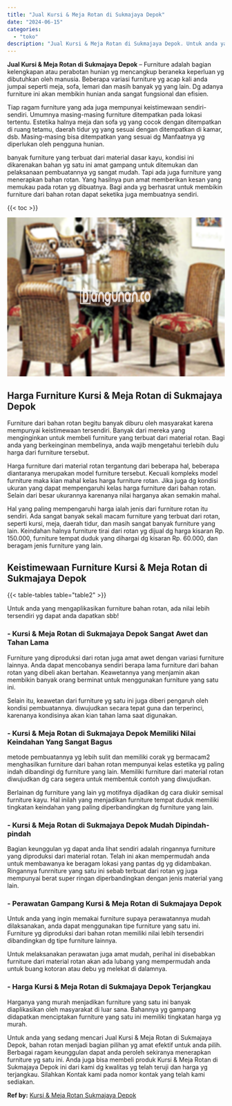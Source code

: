 ```yaml
---
title: "Jual Kursi & Meja Rotan di Sukmajaya Depok"
date: "2024-06-15"
categories: 
  - "toko"
description: "Jual Kursi & Meja Rotan di Sukmajaya Depok. Untuk anda yang sedang mencari Jual Kursi & Meja Rotan di Sukmajaya Depok, bahan rotan menjadi bagian pilihan yg..."
---
```


**Jual Kursi & Meja Rotan di Sukmajaya Depok** – Furniture adalah bagian kelengkapan atau perabotan hunian yg mencangkup beraneka keperluan yg dibutuhkan oleh manusia. Beberapa variasi furniture yg acap kali anda jumpai seperti meja, sofa, lemari dan masih banyak yg yang lain. Dg adanya furniture ini akan membikin hunian anda sangat fungsional dan efisien.

Tiap ragam furniture yang ada juga mempunyai keistimewaan sendiri-sendiri. Umumnya masing-masing furniture ditempatkan pada lokasi tertentu. Estetika halnya meja dan sofa yg yang cocok dengan ditempatkan di ruang tetamu, daerah tidur yg yang sesuai dengan ditempatkan di kamar, dsb. Masing-masing bisa ditempatkan yang sesuai dg Manfaatnya yg diperlukan oleh pengguna hunian.

banyak furniture yang terbuat dari material dasar kayu, kondisi ini dikarenakan bahan yg satu ini amat gampang untuk ditemukan dan pelaksanaan pembuatannya yg sangat mudah. Tapi ada juga furniture yang menerapkan bahan rotan. Yang hasilnya pun amat memberikan kesan yang memukau pada rotan yg dibuatnya. Bagi anda yg berhasrat untuk membikin furniture dari bahan rotan dapat seketika juga membuatnya sendiri.

{{< toc >}}

![Jual Kursi & Meja Rotan di Sukmajaya Depok](/images/kursi-meja-rotan-murah18.png)

## Harga Furniture Kursi & Meja Rotan di Sukmajaya Depok

Furniture dari bahan rotan begitu banyak diburu oleh masyarakat karena mempunyai keistimewaan tersendiri. Banyak dari mereka yang menginginkan untuk membeli furniture yang terbuat dari material rotan. Bagi anda yang berkeinginan membelinya, anda wajib mengetahui terlebih dulu harga dari furniture tersebut.

Harga furniture dari material rotan tergantung dari beberapa hal, beberapa diantaranya merupakan model furniture tersebut. Kecuali kompleks model furniture maka kian mahal kelas harga furniture rotan. Jika juga dg kondisi ukuran yang dapat mempengaruhi kelas harga furniture dari bahan rotan. Selain dari besar ukurannya karenanya nilai harganya akan semakin mahal.

Hal yang paling mempengaruhi harga ialah jenis dari furniture rotan itu sendiri. Ada sangat banyak sekali macam furniture yang terbuat dari rotan, seperti kursi, meja, daerah tidur, dan masih sangat banyak furniture yang lain. Keindahan halnya furniture tirai dari rotan yg dijual dg harga kisaran Rp. 150.000, furniture tempat duduk yang dihargai dg kisaran Rp. 60.000, dan beragam jenis furniture yang lain.

## Keistimewaan Furniture Kursi & Meja Rotan di Sukmajaya Depok

{{< table-tables table="table2" >}}

Untuk anda yang mengaplikasikan furniture bahan rotan, ada nilai lebih tersendiri yg dapat anda dapatkan sbb!

### \- Kursi & Meja Rotan di Sukmajaya Depok Sangat Awet dan Tahan Lama

Furniture yang diproduksi dari rotan juga amat awet dengan variasi furniture lainnya. Anda dapat mencobanya sendiri berapa lama furniture dari bahan rotan yang dibeli akan bertahan. Keawetannya yang menjamin akan membikin banyak orang berminat untuk menggunakan furniture yang satu ini.

Selain itu, keawetan dari furniture yg satu ini juga diberi pengaruh oleh kondisi pembuatannya. diwujudkan secara tepat guna dan terperinci, karenanya kondisinya akan kian tahan lama saat digunakan.

### \- Kursi & Meja Rotan di Sukmajaya Depok Memiliki Nilai Keindahan Yang Sangat Bagus

metode pembuatannya yg lebih sulit dan memiliki corak yg bermacam2 menghasilkan furniture dari bahan rotan mempunyai kelas estetika yg paling indah dibandingi dg furniture yang lain. Memiliki furniture dari material rotan diwujudkan dg cara segera untuk membentuk contoh yang diwujudkan.

Berlainan dg furniture yang lain yg motifnya dijadikan dg cara diukir semisal furniture kayu. Hal inilah yang menjadikan furniture tempat duduk memiliki tingkatan keindahan yang paling diperbandingkan dg furniture yang lain.

### \- Kursi & Meja Rotan di Sukmajaya Depok Mudah Dipindah-pindah

Bagian keunggulan yg dapat anda lihat sendiri adalah ringannya furniture yang diproduksi dari material rotan. Telah ini akan mempermudah anda untuk membawanya ke beragam lokasi yang pantas dg yg didambakan. Ringannya funrniture yang satu ini sebab terbuat dari rotan yg juga mempunyai berat super ringan diperbandingkan dengan jenis material yang lain.

### \- Perawatan Gampang Kursi & Meja Rotan di Sukmajaya Depok

Untuk anda yang ingin memakai furniture supaya perawatannya mudah dilaksanakan, anda dapat menggunakan tipe furniture yang satu ini. Furniture yg diproduksi dari bahan rotan memiliki nilai lebih tersendiri dibandingkan dg tipe furniture lainnya.

Untuk melaksanakan perawatan juga amat mudah, perihal ini disebabkan furniture dari material rotan akan ada lubang yang mempermudah anda untuk buang kotoran atau debu yg melekat di dalamnya.

### \- Harga Kursi & Meja Rotan di Sukmajaya Depok Terjangkau

Harganya yang murah menjadikan furniture yang satu ini banyak diaplikasikan oleh masyarakat di luar sana. Bahannya yg gampang didapatkan menciptakan furniture yang satu ini memiliki tingkatan harga yg murah.

Untuk anda yang sedang mencari Jual Kursi & Meja Rotan di Sukmajaya Depok, bahan rotan menjadi bagian pilihan yg amat efektif untuk anda pilih. Berbagai ragam keunggulan dapat anda peroleh sekiranya menerapkan furniture yg satu ini. Anda juga bisa membeli produk Kursi & Meja Rotan di Sukmajaya Depok ini dari kami dg kwalitas yg telah teruji dan harga yg terjangkau. Silahkan Kontak kami pada nomor kontak yang telah kami sediakan.

**Ref by:** [Kursi & Meja Rotan Sukmajaya Depok](https://id.wikipedia.org/wiki/Kursi)
